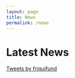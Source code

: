 ```yaml
---
layout: page
title: News
permalink: /news
---
```


# Latest News
<div style="min-height:500px; max-width:700px; margin:auto;">
<!--<a class="twitter-timeline" data-dnt="true"  data-theme="light" href="https://twitter.com/friquifund?ref_src=twsrc%5Etfw">Loading feed.. please wait a second</a> <script async src="https://platform.twitter.com/widgets.js" charset="utf-8"></script>
-->

<a class="twitter-timeline" href="https://www.twitter.com/friquifund?ref_src=twsrc%5Etfw">Tweets by friquifund</a> <script async src="https://platform.twitter.com/widgets.js" charset="utf-8"></script>

<!--<div class='sk-ww-twitter-feed' data-embed-id='25360792'></div><script src='https://widgets.sociablekit.com/twitter-feed/widget.js' async defer></script>-->
</div>



